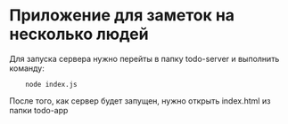 # Приложение для заметок на несколько людей

Для запуска сервера нужно перейты в папку todo-server и выполнить команду:
```shell
    node index.js
```
После того, как сервер будет запущен, нужно открыть index.html из папки todo-app
